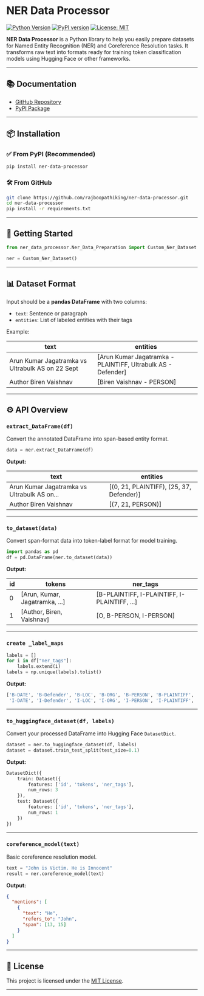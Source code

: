 # NER Data Processor

[![Python Version](https://img.shields.io/pypi/pyversions/ner-data-processor.svg)](https://pypi.org/project/ner-data-processor/)
[![PyPI version](https://badge.fury.io/py/ner-data-processor.svg)](https://pypi.org/project/ner-data-processor/)
[![License: MIT](https://img.shields.io/badge/License-MIT-yellow.svg)](https://opensource.org/licenses/MIT)

**NER Data Processor** is a Python library to help you easily prepare datasets for Named Entity Recognition (NER) and Coreference Resolution tasks. It transforms raw text into formats ready for training token classification models using Hugging Face or other frameworks.

---

## 📚 Documentation

- [GitHub Repository](https://github.com/rajboopathiking/ner-data-processor)
- [PyPI Package](https://pypi.org/project/ner-data-processor)

---

## 📦 Installation

### ✅ From PyPI (Recommended)

```bash
pip install ner-data-processor
```

### 🛠️ From GitHub

```bash
git clone https://github.com/rajboopathiking/ner-data-processor.git 
cd ner-data-processor 
pip install -r requirements.txt
```

---

## 🚀 Getting Started

```python
from ner_data_processor.Ner_Data_Preparation import Custom_Ner_Dataset

ner = Custom_Ner_Dataset()
```

---

## 📊 Dataset Format

Input should be a **pandas DataFrame** with two columns:
- `text`: Sentence or paragraph
- `entities`: List of labeled entities with their tags

Example:

| text | entities |
|------|----------|
| Arun Kumar Jagatramka vs Ultrabulk AS on 22 Sept | [Arun Kumar Jagatramka - PLAINTIFF, Ultrabulk AS - Defender] |
| Author Biren Vaishnav | [Biren Vaishnav - PERSON] |

---

## ⚙️ API Overview

### `extract_DataFrame(df)`

Convert the annotated DataFrame into span-based entity format.

```python
data = ner.extract_DataFrame(df)
```

**Output:**

| text | entities |
|------|----------|
| Arun Kumar Jagatramka vs Ultrabulk AS on... | [(0, 21, PLAINTIFF), (25, 37, Defender)] |
| Author Biren Vaishnav | [(7, 21, PERSON)] |

---

### `to_dataset(data)`

Convert span-format data into token-label format for model training.

```python
import pandas as pd
df = pd.DataFrame(ner.to_dataset(data))
```

**Output:**

| id | tokens | ner_tags |
|----|--------|----------|
| 0 | [Arun, Kumar, Jagatramka, ...] | [B-PLAINTIFF, I-PLAINTIFF, I-PLAINTIFF, ...] |
| 1 | [Author, Biren, Vaishnav] | [O, B-PERSON, I-PERSON] |

---

### `create _label_maps`

```python
labels = []
for i in df["ner_tags"]:
    labels.extend(i)
labels = np.unique(labels).tolist()
```

**Output:**

```python
['B-DATE', 'B-Defender', 'B-LOC', 'B-ORG', 'B-PERSON', 'B-PLAINTIFF',
 'I-DATE', 'I-Defender', 'I-LOC', 'I-ORG', 'I-PERSON', 'I-PLAINTIFF', 'O']
```

---

### `to_huggingface_dataset(df, labels)`

Convert your processed DataFrame into Hugging Face `DatasetDict`.

```python
dataset = ner.to_huggingface_dataset(df, labels)
dataset = dataset.train_test_split(test_size=0.1)
```

**Output:**

```python
DatasetDict({
    train: Dataset({
        features: ['id', 'tokens', 'ner_tags'],
        num_rows: 3
    }),
    test: Dataset({
        features: ['id', 'tokens', 'ner_tags'],
        num_rows: 1
    })
})
```

---

### `coreference_model(text)`

Basic coreference resolution model.

```python
text = "John is Victim. He is Innocent"
result = ner.coreference_model(text)
```

**Output:**

```json
{
  "mentions": [
    {
      "text": "He",
      "refers_to": "John",
      "span": [13, 15]
    }
  ]
}
```

---

## 🪪 License

This project is licensed under the [MIT License](https://opensource.org/licenses/MIT).

---
